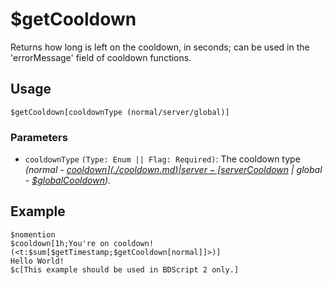 # $getCooldown
Returns how long is left on the cooldown, in seconds; can be used in the 'errorMessage' field of cooldown functions.

## Usage
```
$getCooldown[cooldownType (normal/server/global)]
```

### Parameters
- `cooldownType` `(Type: Enum || Flag: Required)`: The cooldown type *(normal - [$cooldown](./cooldown.md) | server - [$serverCooldown](./serverCooldown.md) | global - [$globalCooldown](./globalCooldown.md))*.

## Example
```
$nomention
$cooldown[1h;You're on cooldown! (<t:$sum[$getTimestamp;$getCooldown[normal]]>)]
Hello World!
$c[This example should be used in BDScript 2 only.]
```
